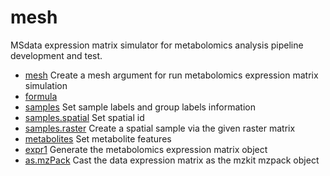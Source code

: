# mesh

MSdata expression matrix simulator for metabolomics analysis pipeline development and test.

+ [mesh](mesh/mesh.1) Create a mesh argument for run metabolomics expression matrix simulation
+ [formula](mesh/formula.1) 
+ [samples](mesh/samples.1) Set sample labels and group labels information
+ [samples.spatial](mesh/samples.spatial.1) Set spatial id
+ [samples.raster](mesh/samples.raster.1) Create a spatial sample via the given raster matrix
+ [metabolites](mesh/metabolites.1) Set metabolite features
+ [expr1](mesh/expr1.1) Generate the metabolomics expression matrix object
+ [as.mzPack](mesh/as.mzPack.1) Cast the data expression matrix as the mzkit mzpack object
